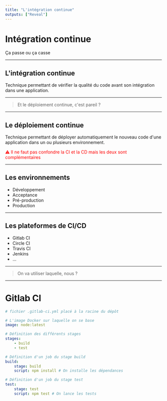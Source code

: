 ```yaml
---
title: "L'intégration continue"
outputs: ["Reveal"]
---
```


# Intégration continue
Ça passe ou ça casse

---

## L'intégration continue

Technique permettant de vérifier la qualité du code avant son intégration dans une application.

---

> Et le déploiement continue, c'est pareil ?

---

## Le déploiement continue

Technique permettant de déployer automatiquement le nouveau code d'une application dans un ou plusieurs environnement.

<p style="color: red;">⚠️ Il ne faut pas confondre la CI et la CD mais les deux sont complémentaires</p>

---

## Les environnements

 * Développement
 * Acceptance
 * Pré-production
 * Production

---

## Les plateformes de CI/CD

 * Gitlab CI
 * Circle CI
 * Travis CI
 * Jenkins
 * ...

---

> On va utiliser laquelle, nous ?

---

# Gitlab CI

```yaml
# fichier .gitlab-ci.yml placé à la racine du dépôt

# L'image Docker sur laquelle on se base
image: node:latest 

# Définition des différents stages
stages:
    - build
    - test

# Définition d'un job du stage build
build:
    stage: build
    script: npm install # On installe les dépendances

# Définition d'un job du stage test
test:
    stage: test
    script: npm test # On lance les tests
```
